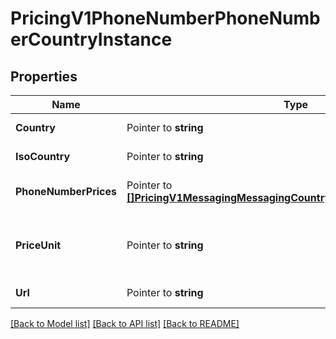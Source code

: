 # PricingV1PhoneNumberPhoneNumberCountryInstance

## Properties

Name | Type | Description | Notes
------------ | ------------- | ------------- | -------------
**Country** | Pointer to **string** | The name of the country |
**IsoCountry** | Pointer to **string** | The ISO country code  |
**PhoneNumberPrices** | Pointer to [**[]PricingV1MessagingMessagingCountryInstanceInboundSmsPrices**](pricing_v1_messaging_messaging_country_instance_inbound_sms_prices.md) | The list of PhoneNumberPrices records |
**PriceUnit** | Pointer to **string** | The currency in which prices are measured, in ISO 4127 format (e.g. usd, eur, jpy) |
**Url** | Pointer to **string** | The absolute URL of the resource |

[[Back to Model list]](../README.md#documentation-for-models) [[Back to API list]](../README.md#documentation-for-api-endpoints) [[Back to README]](../README.md)


